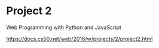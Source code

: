 # Project 2

Web Programming with Python and JavaScript

https://docs.cs50.net/web/2018/w/projects/2/project2.html